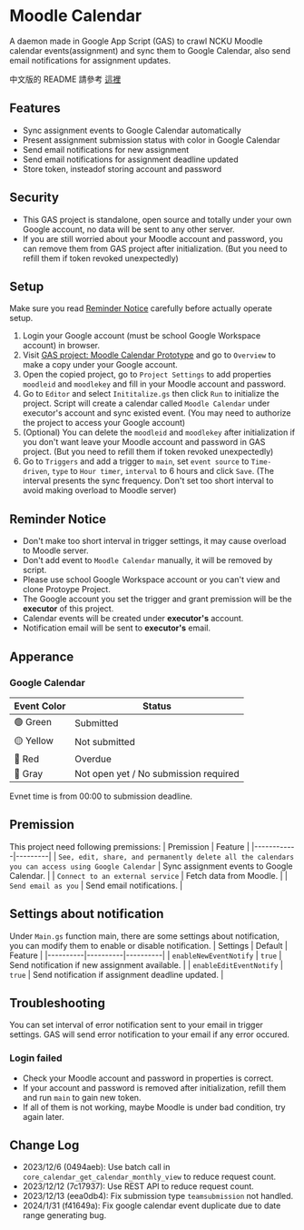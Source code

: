 # Moodle Calendar

A daemon made in Google App Script (GAS) to crawl NCKU Moodle calendar events(assignment) and sync them to Google Calendar, also send email notifications for assignment updates.

中文版的 README 請參考 [這裡](README.zh.md)

## Features
- Sync assignment events to Google Calendar automatically
- Present assignment submission status with color in Google Calendar
- Send email notifications for new assignment
- Send email notifications for assignment deadline updated
- Store token, insteadof storing account and password

## Security
- This GAS project is standalone, open source and totally under your own Google account, no data will be sent to any other server.
- If you are still worried about your Moodle account and password, you can remove them from GAS project after initialization. (But you need to refill them if token revoked unexpectedly)

## Setup
Make sure you read [Reminder Notice](#reminder-notice) carefully before actually operate setup.
1. Login your Google account (must be school Google Workspace account) in browser.
2. Visit [GAS project: Moodle Calendar Prototype](https://script.google.com/d/1xTOFyXwG29KlCkZwG-cZkHT3_bvQwJ7Z1epCd0n0BsQwIr7WIPnFIXLt/edit) and go to `Overview` to make a copy under your Google account.
3. Open the copied project, go to `Project Settings` to add properties `moodleid` and `moodlekey` and fill in your Moodle account and password.
4. Go to `Editor` and select `Inititalize.gs` then click `Run` to initialize the project. Script will create a calendar called `Moodle Calendar` under executor's account and sync existed event. (You may need to authorize the project to access your Google account)
5. (Optional) You can delete the `moodleid` and `moodlekey` after initialization if you don't want leave your Moodle account and password in GAS project. (But you need to refill them if token revoked unexpectedly)
6. Go to `Triggers` and add a trigger to `main`, set `event source` to `Time-driven`, `type` to `Hour timer`, `interval` to 6 hours and click `Save`. (The interval presents the sync frequency. Don't set too short interval to avoid making overload to Moodle server)

## Reminder Notice
- Don't make too short interval in trigger settings, it may cause overload to Moodle server.
- Don't add event to `Moodle Calendar` manually, it will be removed by script.
- Please use school Google Workspace account or you can't view and clone Protoype Project.
- The Google account you set the trigger and grant premission will be the **executor** of this project.
- Calendar events will be created under **executor's** account.
- Notification email will be sent to **executor's** email.

## Apperance
### Google Calendar
| Event Color     | Status        |
|-----------------|---------------|
| &#128994; Green | Submitted     |
| &#128993; Yellow| Not submitted |
| &#128308; Red   | Overdue       |
| &#128280; Gray  | Not open yet / No submission required |

Evnet time is from 00:00 to submission deadline.

## Premission
This project need following premissions:
| Premission | Feature |
|------------|---------|
| `See, edit, share, and permanently delete all the calendars you can access using Google Calendar` |   Sync assignment events to Google Calendar.  |
| `Connect to an external service` | Fetch data from Moodle. |
| `Send email as you` | Send email notifications. |

## Settings about notification
Under `Main.gs` function main, there are some settings about notification, you can modify them to enable or disable notification.
| Settings | Default  | Feature |
|----------|----------|----------|
|   `enableNewEventNotify`  |   `true`  |   Send notification if new assignment available.  |
|   `enableEditEventNotify`  |   `true`  |   Send notification if assignment deadline updated.  |

## Troubleshooting
You can set interval of error notification sent to your email in trigger settings. GAS will send error notification to your email if any error occured.
### Login failed
- Check your Moodle account and password in properties is correct.
- If your account and password is removed after initialization, refill them and run `main` to gain new token.
- If all of them is not working, maybe Moodle is under bad condition, try again later.

## Change Log
- 2023/12/6 (0494aeb): Use batch call in `core_calendar_get_calendar_monthly_view` to reduce request count.
- 2023/12/12 (7c17937): Use REST API to reduce request count.
- 2023/12/13 (eea0db4): Fix submission type `teamsubmission` not handled.
- 2024/1/31 (f41649a): Fix google calendar event duplicate due to date range generating bug.
